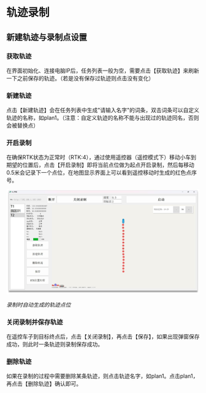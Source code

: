 # 轨迹录制

## 新建轨迹与录制点设置

### 获取轨迹
在界面初始化、连接电脑IP后，任务列表一般为空，需要点击【获取轨迹】来刷新一下之前保存的轨迹。（若是没有保存过轨迹则点击没有变化）

### 新建轨迹
点击【新建轨迹】会在任务列表中生成"请输入名字"的词条，双击词条可以自定义轨迹的名称，如plan1。（注意：自定义轨迹的名称不能与出现过的轨迹同名，否则会被替换点）

### 开启录制
在确保RTK状态为正常时（RTK:4），通过使用遥控器（遥控模式下）移动小车到期望的位置后，点击【开启录制】即将当前点位做为起点开启录制，然后每移动0.5米会记录下一个点位，在地图显示界面上可以看到遥控移动时生成的红色点序号。

![](/images/dr03-app/image5.png)

*录制时自动生成的轨迹点位*

### 关闭录制并保存轨迹
在遥控车子到目标终点后，点击【关闭录制】，再点击【保存】，如果出现弹窗保存成功，则此时一条轨迹则录制保存成功。

### 删除轨迹
如果在录制的过程中需要删除某条轨迹，则点击轨迹名字，如plan1。点击plan1，再点击【删除轨迹】确认即可。 
